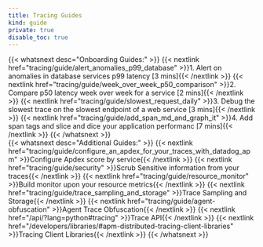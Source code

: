 ```yaml
---
title: Tracing Guides
kind: guide
private: true
disable_toc: true
---
```



{{< whatsnext desc="Onboarding Guides:" >}}
    {{< nextlink href="tracing/guide/alert_anomalies_p99_database" >}}1. Alert on anomalies in database services p99 latency [3 mins]{{< /nextlink >}}
    {{< nextlink href="tracing/guide/week_over_week_p50_comparison" >}}2. Compare p50 latency week over week for a service [2 mins]{{< /nextlink >}}
    {{< nextlink href="tracing/guide/slowest_request_daily" >}}3. Debug the slowest trace on the slowest endpoint of a web service [3 mins]{{< /nextlink >}}
    {{< nextlink href="tracing/guide/add_span_md_and_graph_it" >}}4. Add span tags and slice and dice your application performanc [7 mins]{{< /nextlink >}}
{{< /whatsnext >}}
<br>
{{< whatsnext desc="Additional Guides:" >}}
    {{< nextlink href="tracing/guide/configure_an_apdex_for_your_traces_with_datadog_apm" >}}Configure Apdex score by service{{< /nextlink >}}
    {{< nextlink href="tracing/guide/security" >}}Scrub Sensitive information from your traces{{< /nextlink >}}
    {{< nextlink href="tracing/guide/resource_monitor" >}}Build monitor upon your resource metrics{{< /nextlink >}}
    {{< nextlink href="tracing/guide/trace_sampling_and_storage" >}}Trace Sampling and Storage{{< /nextlink >}}
    {{< nextlink href="tracing/guide/agent-obfuscation" >}}Agent Trace Obfuscation{{< /nextlink >}}
    {{< nextlink href="/api/?lang=python#tracing" >}}Trace API{{< /nextlink >}}
    {{< nextlink href="/developers/libraries/#apm-distributed-tracing-client-libraries" >}}Tracing Client Libraries{{< /nextlink >}}
{{< /whatsnext >}}
